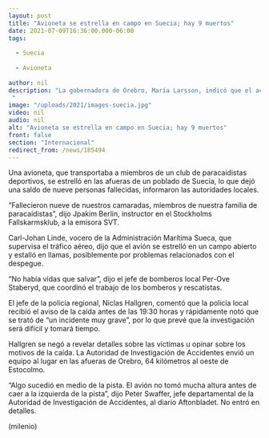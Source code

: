 ```yaml
---
layout: post
title: "Avioneta se estrella en campo en Suecia; hay 9 muertos"
date: 2021-07-09T16:36:00.000-06:00
tags:
  
  - Suecia
  
  - Avioneta
  
author: nil
description: "La gobernadora de Orebro, María Larsson, indicó que el accidente ocurrió anoche en las afueras del poblado y detalló que fallecieron el piloto y los ocho pasajeros.  "
image: "/uploads/2021/images-suecia.jpg"
video: nil
audio: nil
alt: "Avioneta se estrella en campo en Suecia; hay 9 muertos"
front: false
section: "Internacional"
redirect_from: /news/185494
---
```


Una avioneta, que transportaba a miembros de un club de paracaidistas deportivos, se estrelló en las afueras de un poblado de Suecia, lo que dejó una saldo de nueve personas fallecidas, informaron las autoridades locales. 

“Fallecieron nueve de nuestros camaradas, miembros de nuestra familia de paracaidistas”, dijo Jpakim Berlin, instructor en el Stockholms Fallskarmsklub, a la emisora SVT. 

Carl-Johan Linde, vocero de la Administración Marítima Sueca, que supervisa el tráfico aéreo, dijo que el avión se estrelló en un campo abierto y estalló en llamas, posiblemente por problemas relacionados con el despegue. 

“No había vidas que salvar”, dijo el jefe de bomberos local Per-Ove Staberyd, que coordinó el trabajo de los bomberos y rescatistas.

El jefe de la policía regional, Niclas Hallgren, comentó que la policía local recibió el aviso de la caída antes de las 19:30 horas y rápidamente notó que se trató de “un incidente muy grave”, por lo que prevé que la investigación será difícil y tomará tiempo. 

Hallgren se negó a revelar detalles sobre las víctimas u opinar sobre los motivos de la caída. La Autoridad de Investigación de Accidentes envió un equipo al lugar en las afueras de Orebro, 64 kilómetros al oeste de Estocolmo.

“Algo sucedió en medio de la pista. El avión no tomó mucha altura antes de caer a la izquierda de la pista”, dijo Peter Swaffer, jefe departamental de la Autoridad de Investigación de Accidentes, al diario Aftonbladet. No entró en detalles. 

(milenio)